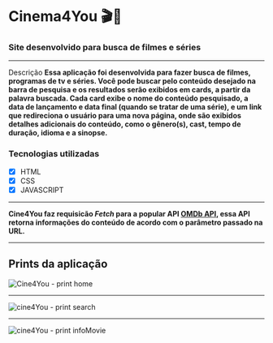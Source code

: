 # Cinema4You 🎬🍿
### Site desenvolvido para busca de filmes e séries 
---

Descrição
 **Essa aplicação foi desenvolvida para fazer busca de filmes, programas de tv e séries. Você pode buscar pelo conteúdo desejado na barra de pesquisa
e os resultados serão exibidos em cards, a partir da palavra buscada. Cada card exibe o nome do conteúdo pesquisado, a data de lançamento e data final (quando se tratar de uma série), e um
link que redireciona o usuário para uma nova página, onde são exibidos detalhes adicionais do conteúdo, como o gênero(s), cast, tempo de duração, idioma e a sinopse.**

### Tecnologias utilizadas
- [x] HTML
- [x] CSS
- [x] JAVASCRIPT

--- 
**Cine4You faz requisicão *Fetch* para a popular API [OMDb API](https://omdbapi.com/?), essa API retorna informações do conteúdo de acordo com o parâmetro
passado na URL.**

--- 
## Prints da aplicação 
![Cine4You - print home](https://user-images.githubusercontent.com/87990551/187248761-82b759f7-4a77-40a7-b262-25401240288e.png)

***
![cine4You - print search](https://user-images.githubusercontent.com/87990551/187247906-81a97c68-36ed-4a8d-b513-388d314317fd.png)
***
![cine4You - print infoMovie](https://user-images.githubusercontent.com/87990551/187247916-7f31f230-9409-499d-88c4-e156db62d87e.png)
